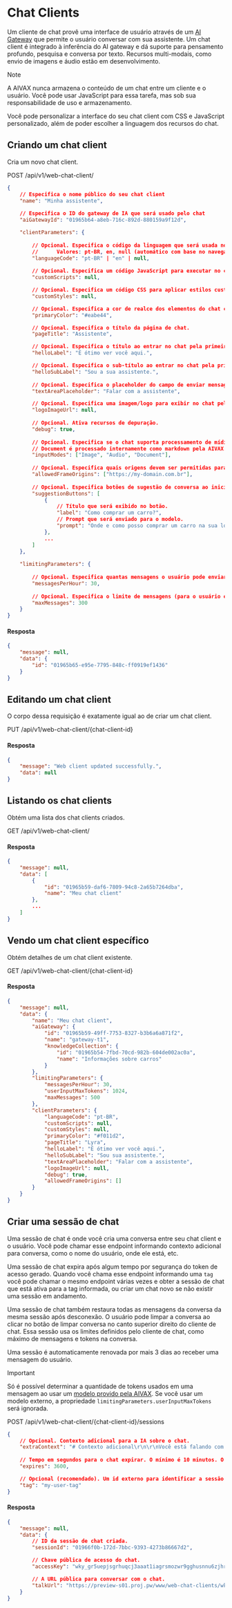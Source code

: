 # Chat Clients

Um cliente de chat provê uma interface de usuário através de um [AI Gateway](/docs/entities/ai-gateway) que permite o usuário conversar com sua assistente. Um chat client é integrado à inferência do AI gateway e dá suporte para pensamento profundo, pesquisa e conversa por texto. Recursos multi-modais, como envio de imagens e áudio estão em desenvolvimento.

> [!NOTE]
>
> A AIVAX nunca armazena o conteúdo de um chat entre um cliente e o usuário. Você pode usar JavaScript para essa tarefa, mas sob sua responsabilidade de uso e armazenamento.

Você pode personalizar a interface do seu chat client com CSS e JavaScript personalizado, além de poder escolher a linguagem dos recursos do chat.

## Criando um chat client

Cria um novo chat client.

<div class="request-item get">
    <span>POST</span>
    <span>
        /api/v1/web-chat-client/
    </span>
</div>

```json
{
    // Especifica o nome público do seu chat client
    "name": "Minha assistente",
    
    // Especifica o ID do gateway de IA que será usado pelo chat
    "aiGatewayId": "01965b64-a8eb-716c-892d-880159a9f12d",

    "clientParameters": {
        
        // Opcional. Especifica o código da linguagem que será usada no chat para maioria dos elementos, como mensagens de erro, botões, etc.
        //      Valores: pt-BR, en, null (automático com base no navegador)
        "languageCode": "pt-BR" | "en" | null,
        
        // Opcional. Especifica um código JavaScript para executar no chat.
        "customScripts": null,

        // Opcional. Especifica um código CSS para aplicar estilos customizados no chat.
        "customStyles": null,

        // Opcional. Especifica a cor de realce dos elementos do chat client.
        "primaryColor": "#eabe44",

        // Opcional. Especifica o título da página de chat.
        "pageTitle": "Assistente",

        // Opcional. Especifica o título ao entrar no chat pela primeira vez.
        "helloLabel": "É ótimo ver você aqui.",

        // Opcional. Especifica o sub-título ao entrar no chat pela primeira vez.
        "helloSubLabel": "Sou a sua assistente.",
        
        // Opcional. Especifica o placeholder do campo de enviar mensagem.
        "textAreaPlaceholder": "Falar com a assistente",

        // Opcional. Especifica uma imagem/logo para exibir no chat pela primeira vez.
        "logoImageUrl": null,
        
        // Opcional. Ativa recursos de depuração.
        "debug": true,
        
        // Opcional. Especifica se o chat suporta processamento de mídia multi-modal, especificando quais botões ficarão visíveis para enviar o conteúdo multimídia ao modelo.
        // Document é processado internamente como markdown pela AIVAX.
        "inputModes": ["Image", "Audio", "Document"],
        
        // Opcional. Especifica quais origens devem ser permitidas para embutir o cliente de chat em um iframe. Se esse campo estiver vazio, qualquer origem será aceita.
        "allowedFrameOrigins": ["https://my-domain.com.br"],
        
        // Opcional. Especifica botões de sugestão de conversa ao iniciar uma nova sessão de chat. Você pode adicionar quantos botões quiser, mas o aconselhável é até 3 botões.
        "suggestionButtons": [
            {
                // Título que será exibido no botão.
                "label": "Como comprar um carro?",
                // Prompt que será enviado para o modelo.
                "prompt": "Onde e como posso comprar um carro na sua loja?"
            },
            ...
        ]
    },
    
    "limitingParameters": {
        
        // Opcional. Especifica quantas mensagens o usuário pode enviar por hora no chat. Essa opção é rastreada pelo userTag da sessão.
        "messagesPerHour": 30,
        
        // Opcional. Especifica o limite de mensagens (para o usuário e IA) que uma sessão pode ter.
        "maxMessages": 300
    }
}
```

#### Resposta

```json
{
    "message": null,
    "data": {
        "id": "01965b65-e95e-7795-848c-ff0919ef1436"
    }
}
```

## Editando um chat client

O corpo dessa requisição é exatamente igual ao de criar um chat client.

<div class="request-item get">
    <span>PUT</span>
    <span>
        /api/v1/web-chat-client/<span>{chat-client-id}</span>
    </span>
</div>

#### Resposta

```json
{
    "message": "Web client updated successfully.",
    "data": null
}
```

## Listando os chat clients

Obtém uma lista dos chat clients criados.

<div class="request-item get">
    <span>GET</span>
    <span>
        /api/v1/web-chat-client/
    </span>
</div>

#### Resposta

```json
{
    "message": null,
    "data": [
        {
            "id": "01965b59-daf6-7809-94c8-2a65b7264dba",
            "name": "Meu chat client"
        },
        ...
    ]
}
```

## Vendo um chat client específico

Obtém detalhes de um chat client existente.

<div class="request-item get">
    <span>GET</span>
    <span>
        /api/v1/web-chat-client/<span>{chat-client-id}</span>
    </span>
</div>

#### Resposta

```json
{
    "message": null,
    "data": {
        "name": "Meu chat client",
        "aiGateway": {
            "id": "01965b59-49ff-7753-8327-b3b6a6a871f2",
            "name": "gateway-t1",
            "knowledgeCollection": {
                "id": "01965b54-7fbd-70cd-982b-604de002ac0a",
                "name": "Informações sobre carros"
            }
        },
        "limitingParameters": {
            "messagesPerHour": 30,
            "userInputMaxTokens": 1024,
            "maxMessages": 500
        },
        "clientParameters": {
            "languageCode": "pt-BR",
            "customScripts": null,
            "customStyles": null,
            "primaryColor": "#f011d2",
            "pageTitle": "Lyra",
            "helloLabel": "É ótimo ver você aqui.",
            "helloSubLabel": "Sou sua assistente.",
            "textAreaPlaceholder": "Falar com a assistente",
            "logoImageUrl": null,
            "debug": true,
            "allowedFrameOrigins": []
        }
    }
}
```

## Criar uma sessão de chat

Uma sessão de chat é onde você cria uma conversa entre seu chat client e o usuário. Você pode chamar esse endpoint informando contexto adicional para conversa, como o nome do usuário, onde ele está, etc.

Uma sessão de chat expira após algum tempo por segurança do token de acesso gerado. Quando você chama esse endpoint informando uma `tag` você pode chamar o mesmo endpoint várias vezes e obter a sessão de chat que está ativa para a tag informada, ou criar um chat novo se não existir uma sessão em andamento.

Uma sessão de chat também restaura todas as mensagens da conversa da mesma sessão após desconexão. O usuário pode limpar a conversa ao clicar no botão de limpar conversa no canto superior direito do cliente de chat. Essa sessão usa os limites definidos pelo cliente de chat, como máximo de mensagens e tokens na conversa.

Uma sessão é automaticamente renovada por mais 3 dias ao receber uma mensagem do usuário.

> [!IMPORTANT]
>
> Só é possível determinar a quantidade de tokens usados em uma mensagem ao usar um [modelo provido pela AIVAX](/docs/models). Se você usar um modelo externo, a propriedade `limitingParameters.userInputMaxTokens` será ignorada.

<div class="request-item post">
    <span>POST</span>
    <span>
        /api/v1/web-chat-client/<span>{chat-client-id}</span>/sessions
    </span>
</div>

```json
{
    // Opcional. Contexto adicional para a IA sobre o chat.
    "extraContext": "# Contexto adicional\r\n\r\nVocê está falando com Eduardo.",
    
    // Tempo em segundos para o chat expirar. O mínimo é 10 minutos. O máximo é 30 dias.
    "expires": 3600,

    // Opcional (recomendado). Um id externo para identificar a sessão posteriormente e reaproveitá-la sempre que chamar o mesmo endpoint. Pode ser o ID do usuário do seu banco de dados ou uma string que facilite a identificação desse chat posteriormente.
    "tag": "my-user-tag"
}
```

#### Resposta

```json
{
    "message": null,
    "data": {
        // ID da sessão de chat criada.
        "sessionId": "01966f0b-172d-7bbc-9393-4273b86667d2",

        // Chave pública de acesso do chat.
        "accessKey": "wky_gr5uepjsgrhuqcj3aaat1iagrsmozwr9gghusnnu6zjhrsyures5xoe",

        // A URL pública para conversar com o chat.
        "talkUrl": "https://preview-s01.proj.pw/www/web-chat-clients/wky_gr5uepjsgrhuqcj3aaat1iagrsmozwr9gghusnnu6zjhrsyures5xoe"
    }
}
```
